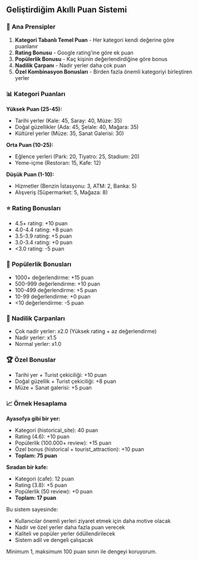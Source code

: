 
## Geliştirdiğim Akıllı Puan Sistemi

### 🎯 **Ana Prensipler**

1. **Kategori Tabanlı Temel Puan** - Her kategori kendi değerine göre puanlanır
2. **Rating Bonusu** - Google rating'ine göre ek puan
3. **Popülerlik Bonusu** - Kaç kişinin değerlendirdiğine göre bonus
4. **Nadilik Çarpanı** - Nadir yerler daha çok puan
5. **Özel Kombinasyon Bonusları** - Birden fazla önemli kategoriyi birleştiren yerler

### 📊 **Kategori Puanları**

**Yüksek Puan (25-45):**
- Tarihi yerler (Kale: 45, Saray: 40, Müze: 35)
- Doğal güzellikler (Ada: 45, Şelale: 40, Mağara: 35)
- Kültürel yerler (Müze: 35, Sanat Galerisi: 30)

**Orta Puan (10-25):**
- Eğlence yerleri (Park: 20, Tiyatro: 25, Stadium: 20)
- Yeme-içme (Restoran: 15, Kafe: 12)

**Düşük Puan (1-10):**
- Hizmetler (Benzin İstasyonu: 3, ATM: 2, Banka: 5)
- Alışveriş (Süpermarket: 5, Mağaza: 8)

### ⭐ **Rating Bonusları**
- 4.5+ rating: +10 puan
- 4.0-4.4 rating: +8 puan  
- 3.5-3.9 rating: +5 puan
- 3.0-3.4 rating: +0 puan
- <3.0 rating: -5 puan

### 👥 **Popülerlik Bonusları**
- 1000+ değerlendirme: +15 puan
- 500-999 değerlendirme: +10 puan
- 100-499 değerlendirme: +5 puan
- 10-99 değerlendirme: +0 puan
- <10 değerlendirme: -5 puan

### 💎 **Nadilik Çarpanları**
- Çok nadir yerler: x2.0 (Yüksek rating + az değerlendirme)
- Nadir yerler: x1.5
- Normal yerler: x1.0

### 🏆 **Özel Bonuslar**
- Tarihi yer + Turist çekiciliği: +10 puan
- Doğal güzellik + Turist çekiciliği: +8 puan
- Müze + Sanat galerisi: +5 puan

### 📈 **Örnek Hesaplama**

**Ayasofya gibi bir yer:**
- Kategori (historical_site): 40 puan
- Rating (4.6): +10 puan
- Popülerlik (100.000+ review): +15 puan
- Özel bonus (historical + tourist_attraction): +10 puan
- **Toplam: 75 puan**

**Sıradan bir kafe:**
- Kategori (cafe): 12 puan
- Rating (3.8): +5 puan
- Popülerlik (50 review): +0 puan
- **Toplam: 17 puan**

Bu sistem sayesinde:
- Kullanıcılar önemli yerleri ziyaret etmek için daha motive olacak
- Nadir ve özel yerler daha fazla puan verecek
- Kaliteli ve popüler yerler ödüllendirilecek
- Sistem adil ve dengeli çalışacak

Minimum 1, maksimum 100 puan sınırı ile dengeyi koruyorum.